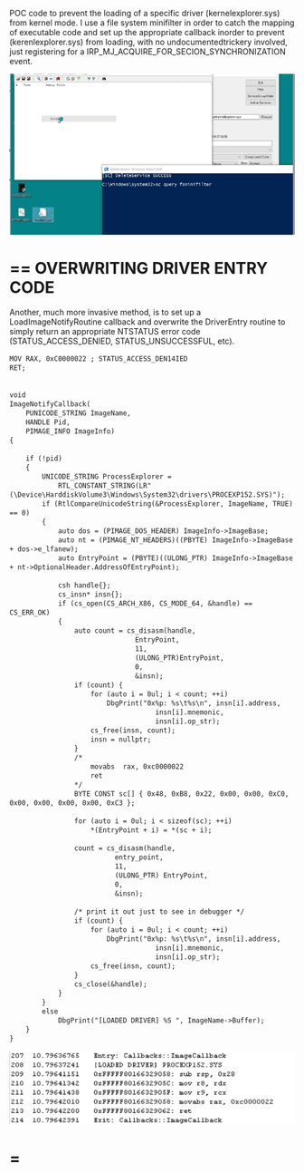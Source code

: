 

POC code to prevent the loading of a specific driver (kernelexplorer.sys) from kernel mode.   I use a file system minifilter in order to catch the mapping of executable code and set up the appropriate callback inorder to prevent (kerenlexplorer.sys) from loading, with no undocumentedtrickery involved, just registering for a IRP_MJ_ACQUIRE_FOR_SECION_SYNCHRONIZATION  event.

![Alt Text](block_kexplorer.gif)

== OVERWRITING DRIVER ENTRY CODE
==
Another, much more invasive method, is to set up a LoadImageNotifyRoutine callback and overwrite the DriverEntry routine to simply return an appropriate NTSTATUS error code (STATUS_ACCESS_DENIED, STATUS_UNSUCCESSFUL, etc).

	
	MOV RAX, 0xC0000022 ; STATUS_ACCESS_DEN14IED
	RET;
	
	
	void 
	ImageNotifyCallback(
		PUNICODE_STRING ImageName, 
		HANDLE Pid, 
		PIMAGE_INFO ImageInfo) 
	{
	
		if (!pid) 
		{	
			UNICODE_STRING ProcessExplorer =
				RTL_CONSTANT_STRING(LR"(\Device\HarddiskVolume3\Windows\System32\drivers\PROCEXP152.SYS)");
			if (RtlCompareUnicodeString(&ProcessExplorer, ImageName, TRUE) == 0) 
			{
				auto dos = (PIMAGE_DOS_HEADER) ImageInfo->ImageBase;
				auto nt = (PIMAGE_NT_HEADERS)((PBYTE) ImageInfo->ImageBase + dos->e_lfanew);
				auto EntryPoint = (PBYTE)((ULONG_PTR) ImageInfo->ImageBase + nt->OptionalHeader.AddressOfEntryPoint);

				csh handle{};
				cs_insn* insn{};
				if (cs_open(CS_ARCH_X86, CS_MODE_64, &handle) == CS_ERR_OK) 
				{
					auto count = cs_disasm(handle, 
							       EntryPoint, 
							       11, 
							       (ULONG_PTR)EntryPoint, 
							       0, 
							       &insn);
					if (count) {
						for (auto i = 0ul; i < count; ++i)
							DbgPrint("0x%p: %s\t%s\n", insn[i].address, 
										insn[i].mnemonic, 
										insn[i].op_str);
						cs_free(insn, count);
						insn = nullptr;
					}	
					/*
						movabs	rax, 0xc0000022
						ret
					*/
					BYTE CONST sc[] { 0x48, 0xB8, 0x22, 0x00, 0x00, 0xC0, 0x00, 0x00, 0x00, 0x00, 0xC3 };
					
					for (auto i = 0ul; i < sizeof(sc); ++i) 
						*(EntryPoint + i) = *(sc + i);
					
					count = cs_disasm(handle, 
							  entry_point, 
							  11, 
							  (ULONG_PTR) EntryPoint, 
							  0, 
							  &insn);
														
					/* print it out just to see in debugger */
					if (count) {
						for (auto i = 0ul; i < count; ++i)
							DbgPrint("0x%p: %s\t%s\n", insn[i].address, 
										insn[i].mnemonic, 
										insn[i].op_str);
						cs_free(insn, count);
					}
					cs_close(&handle);
				}
			}
			else
				DbgPrint("[LOADED DRIVER] %S ", ImageName->Buffer);
		}			
	}
	

![](imgcb_driverentry.png)

=
=


